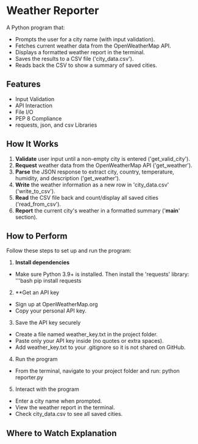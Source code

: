 # Weather Reporter

A Python program that:
- Prompts the user for a city name (with input validation).
- Fetches current weather data from the OpenWeatherMap API.
- Displays a formatted weather report in the terminal.
- Saves the results to a CSV file ('city_data.csv').
- Reads back the CSV to show a summary of saved cities.

## Features

- Input Validation
- API Interaction
- File I/O
- PEP 8 Compliance
- requests, json, and csv Libraries

## How It Works

1. **Validate** user input until a non-empty city is entered ('get_valid_city').
2. **Request** weather data from the OpenWeatherMap API ('get_weather').
3. **Parse** the JSON response to extract city, country, temperature, humidity, and description ('get_weather').
4. **Write** the weather information as a new row in 'city_data.csv' ('write_to_csv').
5. **Read** the CSV file back and count/display all saved cities ('read_from_csv').
6. **Report** the current city's weather in a formatted summary ('__main__' section).

## How to Perform
Follow these steps to set up and run the program:
1. **Install dependencies**
- Make sure Python 3.9+ is installed. Then install the 'requests' library:
'''bash
pip install requests
2. **Get an API key
- Sign up at OpenWeatherMap.org
- Copy your personal API key.
3. Save the API key securely
- Create a file named weather_key.txt in the project folder.
- Paste only your API key inside (no quotes or extra spaces).
- Add weather_key.txt to your .gitignore so it is not shared on GitHub.
4. Run the program
- From the terminal, navigate to your project folder and run:
python reporter.py
5. Interact with the program
- Enter a city name when prompted.
- View the weather report in the terminal.
- Check city_data.csv to see all saved cities.

## Where to Watch Explanation
